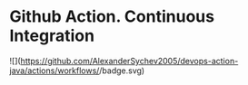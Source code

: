 # Github Action. Continuous Integration


![](https://github.com/AlexanderSychev2005/devops-action-java/actions/workflows/<workflow name>/badge.svg)

